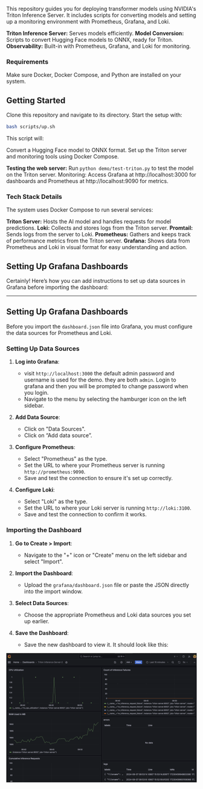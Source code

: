 
This repository guides you for deploying transformer models using NVIDIA's Triton Inference Server. It includes scripts for converting models and setting up a monitoring environment with Prometheus, Grafana, and Loki.

**Triton Inference Server:** Serves models efficiently.
**Model Conversion:** Scripts to convert Hugging Face models to ONNX, ready for Triton.
**Observability:** Built-in with Prometheus, Grafana, and Loki for monitoring.

### Requirements

Make sure Docker, Docker Compose, and Python are installed on your system.

## Getting Started
Clone this repository and navigate to its directory. Start the setup with:

```bash
bash scripts/up.sh
```

This script will:

Convert a Hugging Face model to ONNX format.
Set up the Triton server and monitoring tools using Docker Compose.

**Testing the web server:**
Run `python demo/test-triton.py` to test the model on the Triton server.
Monitoring: Access Grafana at http://localhost:3000 for dashboards and Prometheus at http://localhost:9090 for metrics.

### Tech Stack Details

The system uses Docker Compose to run several services:

**Triton Server:** Hosts the AI model and handles requests for model predictions.
**Loki:** Collects and stores logs from the Triton server.
**Promtail:** Sends logs from the server to Loki.
**Prometheus:** Gathers and keeps track of performance metrics from the Triton server.
**Grafana:** Shows data from Prometheus and Loki in visual format for easy understanding and action.

## Setting Up Grafana Dashboards


Certainly! Here’s how you can add instructions to set up data sources in Grafana before importing the dashboard:

----------

## Setting Up Grafana Dashboards

Before you import the  `dashboard.json`  file into Grafana, you must configure the data sources for Prometheus and Loki.

### Setting Up Data Sources

1.  **Log into Grafana**:
    - visit `http://localhost:3000` the default admin password and username is used for the demo. they are both `admin`. Login to grafana and then you will be prompted to change password when you login. 
    -   Navigate to the  menu by selecting the hamburger icon on the left sidebar.
2.  **Add Data Source**:
    
    -   Click on "Data Sources".
    -   Click on “Add data source”.
3.  **Configure Prometheus**:
    
    -   Select "Prometheus" as the type.
    -   Set the URL to where your Prometheus server is running  `http://prometheus:9090`.
    -   Save and test the connection to ensure it's set up correctly.
4.  **Configure Loki**:
    
    -   Select "Loki" as the type.
    -   Set the URL to where your Loki server is running  `http://loki:3100`.
    -   Save and test the connection to confirm it works.

### Importing the Dashboard

1.  **Go to Create > Import**:
    
    -   Navigate to the "+" icon or "Create" menu on the left sidebar and select "Import".
2.  **Import the Dashboard**:
    
    -   Upload the  `grafana/dashboard.json`  file or paste the JSON directly into the import window.
3.  **Select Data Sources**:
    
    -   Choose the appropriate Prometheus and Loki data sources you set up earlier.
4.  **Save the Dashboard**:
    
    -   Save the new dashboard to view it.
It should look like this:

![grafana dashboard](demo/grafana_dashboard.png)
